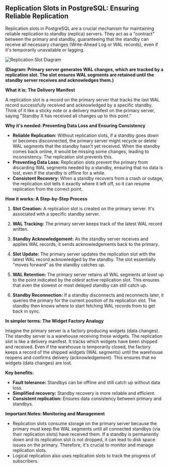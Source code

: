 ## Replication Slots in PostgreSQL: Ensuring Reliable Replication

Replication slots in PostgreSQL are a crucial mechanism for maintaining reliable replication to standby (replica) servers. They act as a "contract" between the primary and standby, guaranteeing that the standby can receive all necessary changes (Write-Ahead Log or WAL records), even if it's temporarily unavailable or lagging.

![Replication Slot Diagram](https://mermaid.ink/p/eyJjb2RlIjoiZ3JhcGggTFIsClBSSU1BUlkocHJpbWFyeSBzZXJ2ZXIpIC0tPiBXT05fQ0hBTkdFcyhXQUwgcmVjb3Jkcyk7CldBTF9DSEFOR0VzIC0tPiBSRVBMSUNBVElPTl9TTE9UKG1hbmlmZXN0KTsKClJFUExJQ0FUSU9OX1NMT1QgLS0-IFdBTF9TRUdNRU5UUyAoV0FMIGZpbGVzKTsKV0FMX1NFR01FTlRzIC0tPiBTVEFOREJZKCBzdGFuZGJ5IHNlcnZlciApOwpTVkFOREJZIC0tPiBSRVBMSUNBVElPTl9TTE9UOiBBQ0tOT1dMRURHRU1FTlQ7IiwiaW5pdGlhbF9Db25maWcIjoie1wid2lkdGhcIjo2NDAsXCJoZWlnaHRcIjo0ODAsXCJ0aGVtZVwiOiJkZWZhdWx0In0ifQ)

**(Diagram: Primary server generates WAL changes, which are tracked by a replication slot. The slot ensures WAL segments are retained until the standby server receives and acknowledges them.)**

**What it is: The Delivery Manifest**

A replication slot is a record on the primary server that tracks the last WAL record successfully received and acknowledged by a specific standby.  Think of it like a sticky note or a delivery manifest on the primary server, saying "Standby X has received all changes up to this point."

**Why it's needed: Preventing Data Loss and Ensuring Consistency**

*   **Reliable Replication:** Without replication slots, if a standby goes down or becomes disconnected, the primary server might recycle or delete WAL segments that the standby hasn't yet received. When the standby comes back online, it would be missing some changes, leading to inconsistency.  The replication slot prevents this.
*   **Preventing Data Loss:** Replication slots prevent the primary from discarding WAL segments needed by a standby, ensuring that no data is lost, even if the standby is offline for a while.
*   **Consistent Recovery:** When a standby recovers from a crash or outage, the replication slot tells it exactly where it left off, so it can resume replication from the correct point.

**How it works: A Step-by-Step Process**

1.  **Slot Creation:** A replication slot is created on the primary server. It's associated with a specific standby server.

2.  **WAL Tracking:** The primary server keeps track of the latest WAL record written.

3.  **Standby Acknowledgement:** As the standby server receives and applies WAL records, it sends acknowledgements back to the primary.

4.  **Slot Update:** The primary server updates the replication slot with the latest WAL record acknowledged by the standby. The slot essentially "moves forward" as the standby catches up.

5.  **WAL Retention:** The primary server retains all WAL segments *at least* up to the point indicated by the *oldest* active replication slot. This ensures that even the slowest or most delayed standby can still catch up.

6.  **Standby Reconnection:** If a standby disconnects and reconnects later, it queries the primary for the current position of its replication slot. The standby then knows where to start fetching WAL records from to get back in sync.

**In simpler terms: The Widget Factory Analogy**

Imagine the primary server is a factory producing widgets (data changes). The standby server is a warehouse receiving those widgets. The replication slot is like a delivery manifest. It tracks which widgets have been shipped and received. Even if the warehouse is temporarily closed, the factory keeps a record of the shipped widgets (WAL segments) until the warehouse reopens and confirms delivery (acknowledgement). This ensures that no widgets (data changes) are lost.

**Key benefits:**

*   **Fault tolerance:** Standbys can be offline and still catch up without data loss.
*   **Simplified recovery:** Standby recovery is more reliable and efficient.
*   **Consistent replication:** Ensures data consistency between primary and standbys.

**Important Notes: Monitoring and Management**

*   Replication slots consume storage on the primary server because the primary must keep the WAL segments until all connected standbys (via their replication slots) have received them. If a standby is permanently down and its replication slot is not dropped, it can lead to disk space issues on the primary. Therefore, it's crucial to monitor and manage replication slots.
*   Logical replication also uses replication slots to track the progress of subscribers.
